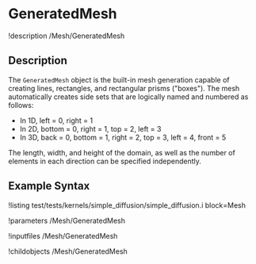 # GeneratedMesh
!description /Mesh/GeneratedMesh

## Description

The `GeneratedMesh` object is the built-in mesh generation capable of creating lines, rectangles, and rectangular
prisms ("boxes"). The mesh automatically creates side sets that are logically named and numbered as follows:

* In 1D, left = 0, right = 1
* In 2D, bottom = 0, right = 1, top = 2, left = 3
* In 3D, back = 0, bottom = 1, right = 2, top = 3, left = 4, front = 5

The length, width, and height of the domain, as well as the number of elements in each direction can be specified
independently.

## Example Syntax

!listing test/tests/kernels/simple_diffusion/simple_diffusion.i block=Mesh

!parameters /Mesh/GeneratedMesh

!inputfiles /Mesh/GeneratedMesh

!childobjects /Mesh/GeneratedMesh
